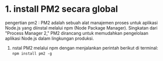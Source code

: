 # 1. install PM2 secara global

pengertian pm2 : PM2 adalah sebuah alat manajemen proses untuk aplikasi Node.js yang diinstal melalui npm (Node Package Manager). Singkatan dari "Process Manager 2," PM2 dirancang untuk memudahkan pengelolaan aplikasi Node.js dalam lingkungan produksi.

1. nstal PM2 melalui npm dengan menjalankan perintah berikut di terminal: `npm install pm2 -g`
